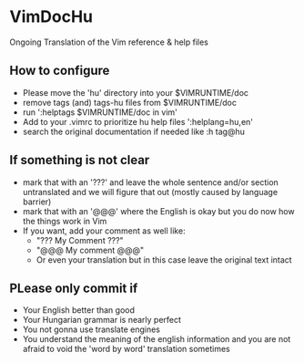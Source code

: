 # VimDocHu
Ongoing Translation of the Vim reference &amp; help files

## How to configure
* Please move the 'hu' directory into your $VIMRUNTIME/doc
* remove tags (and) tags-hu files from $VIMRUNTIME/doc
* run ':helptags $VIMRUNTIME/doc in vim'
* Add to your .vimrc to prioritize hu help files ':helplang=hu,en'
* search the original documentation if needed like :h tag@hu

## If something is not clear
* mark that with an '???' and leave the whole sentence and/or section untranslated and we will figure that out (mostly caused by language barrier)
* mark that with an '@@@' where the English is okay but you do now how the things work in Vim
* If you want, add your comment as well like:
    * "??? My Comment ???"
    * "@@@ My comment @@@"
    * Or even your translation but in this case leave the original text intact

## PLease only commit if
* Your English better than good
* Your Hungarian grammar is nearly perfect
* You not gonna use translate engines
* You understand the meaning of the english information and you are not afraid to void the 'word by word' translation sometimes


